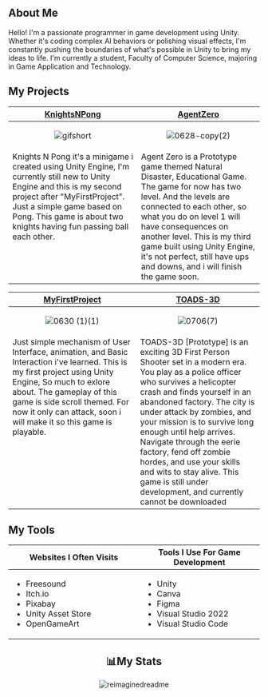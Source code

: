 <h2>About Me</h2>
Hello! I'm a passionate programmer in game development using Unity. Whether it's coding complex AI behaviors or polishing visual effects, I'm constantly pushing the boundaries of what's possible in Unity to bring my ideas to life. I'm currently a student, Faculty of Computer Science, majoring in Game Application and Technology. 

<h2>My Projects</h2>

<!-- ============================================= -->
<table>
  <thead>
    <tr>
      <th width="500px" align="center"><a href="https://github.com/TottAditS/KnightsNPongs">KnightsNPong</th>
      <th width="500px" align="center"><a href="https://github.com/TottAditS/AgentZero">AgentZero</th>
    </tr>
  </thead>
  <tbody>
  <tr width="500px" align="center">
  <td>
    
![gifshort](https://github.com/TottAditS/TottAditS/assets/154248410/ccab71c4-e624-4a9d-b61a-84318f04f220)

  </td>
  <td>

![0628-copy(2)](https://github.com/TottAditS/TottAditS/assets/154248410/cfbeab1c-c049-43d4-bd93-46f511aa7639)

  </td>
  </tr>
  <tr width="500px">
  <td valign="text-top">
Knights N Pong it's a minigame i created using Unity Engine, I'm currently still new to Unity Engine and this is my second project after "MyFirstProject". Just a simple game based on Pong. This game is about two knights having fun passing ball each other.
  </td>
  <td valign="text-top">
Agent Zero is a Prototype game themed Natural Disaster, Educational Game. The game for now has two level. And the levels are connected to each other, so what you do on level 1 will have
consequences on another level. This is my third game built using Unity Engine, it's not perfect, still have ups and downs, and i will finish the game soon.
  </td>
  </tr>
  

  </tbody>
</table>
<!-- ============================================= -->
<table>
  <thead>
    <tr>
      <th width="500px" align="center"><a href="https://github.com/TottAditS/MyFirstProject">MyFirstProject</th>
      <th width="500px" align="center"><a href="https://github.com/TottAditS/TOADS-3D">TOADS-3D</th>
    </tr>
  </thead>
  <tbody>
  <tr width="500px" align="center">
  <td>
    
![0630 (1)(1)](https://github.com/TottAditS/TottAditS/assets/154248410/a68079f2-006b-441d-8391-35897d0bbeed)

  </td>
  <td>

![0706(7)](https://github.com/TottAditS/TottAditS/assets/154248410/5d8a7b73-12b7-42cc-a61b-0fbd73b68d82)

  </td>
  </tr>
  <tr width="500px">
  <td valign="text-top">
Just simple mechanism of User Interface, animation, and Basic Interaction i've learned. This is my first project using Unity Engine, So much to exlore about. 
The gameplay of this game is side scroll themed. For now it only can attack, soon i will make it so this game is playable.
  </td>
  <td valign="text-top">
TOADS-3D [Prototype] is an exciting 3D First Person Shooter set in a modern era. You play as a police officer who survives a helicopter crash and finds yourself in an abandoned factory. The city is under attack by zombies, and your mission is to survive long enough until help arrives. Navigate through the eerie factory, fend off zombie hordes, and use your skills and wits to stay alive. This game is still under development, and currently cannot be downloaded
  </td>
  </tr>
  

  </tbody>
</table>

<!-- ============================================= -->
<h2>My Tools</h2>
<table>
  <thead>
    <tr>
      <th width="500px" align="center">Websites I Often Visits</th>
      <th width="500px" align="center">Tools I Use For Game Development</th>
    </tr>
  </thead>
  <tbody>
  <tr width="500px" align="left">
  <td>

  - Freesound
  - Itch.io
  - Pixabay
  - Unity Asset Store
  - OpenGameArt
  
  </td>
  <td>

  - Unity
  - Canva
  - Figma
  - Visual Studio 2022
  - Visual Studio Code

  </td>
  </tr>
  </tbody>
</table>
<!-- ============================================= -->

<h2 align="center">📊My Stats</h2>

<p align="center">
  <img src="https://myreadme.vercel.app/api/embed/TottAditS?panels=userstatistics,toprepositories,toplanguages,commitgraph" alt="reimaginedreadme" />
</p>
